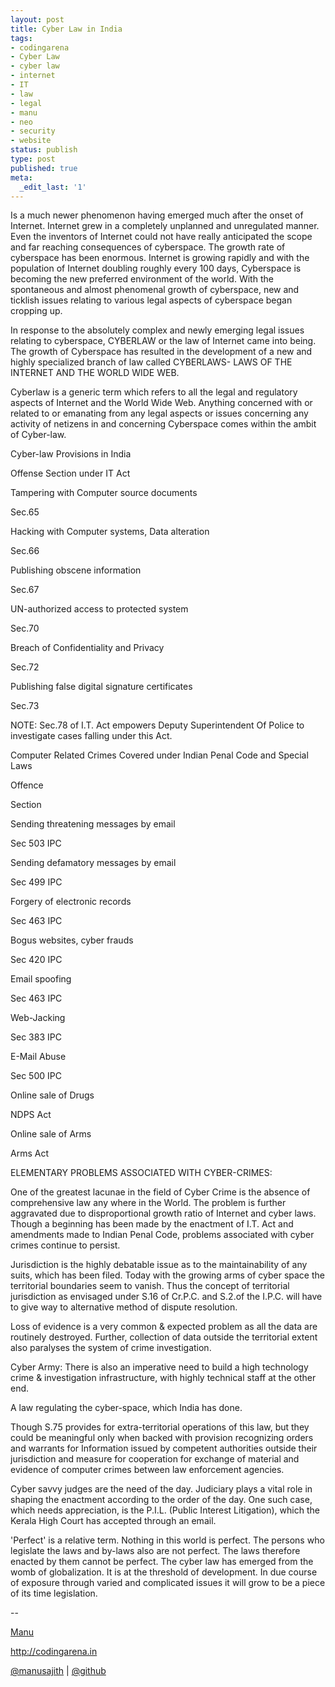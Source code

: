 ```yaml
---
layout: post
title: Cyber Law in India
tags:
- codingarena
- Cyber Law
- cyber law
- internet
- IT
- law
- legal
- manu
- neo
- security
- website
status: publish
type: post
published: true
meta:
  _edit_last: '1'
---
```



Is a much newer phenomenon having emerged much after the onset of Internet. Internet grew in a completely unplanned and unregulated manner. Even the inventors of Internet could not have really anticipated the scope and far reaching consequences of cyberspace. The growth rate of cyberspace has been enormous. Internet is growing rapidly and with the population of Internet doubling roughly every 100 days, Cyberspace is becoming the new preferred environment of the world. With the spontaneous and almost phenomenal growth of cyberspace, new and ticklish issues relating to various legal aspects of cyberspace began cropping up.

In response to the absolutely complex and newly emerging legal issues relating to cyberspace, CYBERLAW or the law of Internet came into being. The growth of Cyberspace has resulted in the development of a new and highly specialized branch of law called CYBERLAWS- LAWS OF THE INTERNET AND THE WORLD WIDE WEB.

Cyberlaw is a generic term which refers to all the legal and regulatory aspects of Internet and the World Wide Web. Anything concerned with or related to or emanating from any legal aspects or issues concerning any activity of netizens in and concerning Cyberspace comes within the ambit of Cyber-law.

Cyber-law Provisions in India

Offense Section under IT Act

Tampering with Computer source documents

Sec.65

Hacking with Computer systems, Data alteration

Sec.66

Publishing obscene information

Sec.67

UN-authorized access to protected system

Sec.70

Breach of Confidentiality and Privacy

Sec.72

Publishing false digital signature certificates

Sec.73

NOTE: Sec.78 of I.T. Act empowers Deputy Superintendent Of Police to investigate cases falling under this Act.

Computer Related Crimes Covered under Indian Penal Code and Special Laws

Offence

Section

Sending threatening messages by email

Sec 503 IPC

Sending defamatory messages by email

Sec 499 IPC

Forgery of electronic records

Sec 463 IPC

Bogus websites, cyber frauds

Sec 420 IPC

Email spoofing

Sec 463 IPC

Web-Jacking

Sec 383 IPC

E-Mail Abuse

Sec 500 IPC

Online sale of Drugs

NDPS Act

Online sale of Arms

Arms Act

ELEMENTARY PROBLEMS ASSOCIATED WITH CYBER-CRIMES:

One of the greatest lacunae in the field of Cyber Crime is the absence of comprehensive law any where in the World. The problem is further aggravated due to disproportional growth ratio of Internet and cyber laws. Though a beginning has been made by the enactment of I.T. Act and amendments made to Indian Penal Code, problems associated with cyber crimes continue to persist.

Jurisdiction is the highly debatable issue as to the maintainability of any suits, which has been filed. Today with the growing arms of cyber space the territorial boundaries seem to vanish. Thus the concept of territorial jurisdiction as envisaged under S.16 of Cr.P.C. and S.2.of the I.P.C. will have to give way to alternative method of dispute resolution.

Loss of evidence is a very common &amp; expected problem as all the data are routinely destroyed. Further, collection of data outside the territorial extent also paralyses the system of crime investigation.

Cyber Army: There is also an imperative need to build a high technology crime &amp; investigation infrastructure, with highly technical staff at the other end.

A law regulating the cyber-space, which India has done.

Though S.75 provides for extra-territorial operations of this law, but they could be meaningful only when backed with provision recognizing orders and warrants for Information issued by competent authorities outside their jurisdiction and measure for cooperation for exchange of material and evidence of computer crimes between law enforcement agencies.

Cyber savvy judges are the need of the day. Judiciary plays a vital role in shaping the enactment according to the order of the day. One such case, which needs appreciation, is the P.I.L. (Public Interest Litigation), which the Kerala High Court has accepted through an email.

'Perfect' is a relative term. Nothing in this world is perfect. The persons who legislate the laws and by-laws also are not perfect. The laws therefore enacted by them cannot be perfect. The cyber law has emerged from the womb of globalization. It is at the threshold of development. In due course of exposure through varied and complicated issues it will grow to be a piece of its time legislation.

--

<a title="Neo" href="http://facebook.com/manusajith" target="_blank">Manu</a>

<a title="Codingarena" href="http://codingarena.in" target="_blank">http://codingarena.in</a>

<a href="http://twitter.com/manusajith" title="Twitter">@manusajith</a> | <a href="http://github.com/manusajith" title="Github">@github</a>